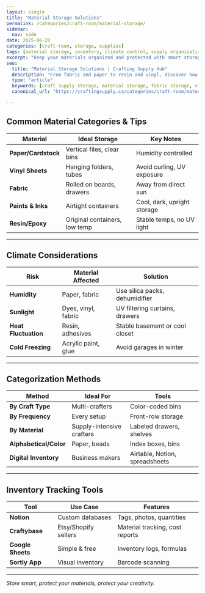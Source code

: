 ```yaml
---
layout: single
title: "Material Storage Solutions"
permalink: /categories/craft-room/material-storage/
sidebar:
  nav: side
date: 2025-06-28
categories: [craft-room, storage, supplies]
tags: [material storage, inventory, climate control, supply organization]
excerpt: "Keep your materials organized and protected with smart storage solutions for climate, categorization, and inventory tracking."
seo:
  title: "Material Storage Solutions | Crafting Supply Hub"
  description: "From fabric and paper to resin and vinyl, discover how to store crafting materials safely and efficiently."
  type: "article"
  keywords: [craft supply storage, material storage, fabric storage, vinyl storage, climate safe storage]
  canonical_url: "https://craftingsupply.ca/categories/craft-room/material-storage/"

---
```


## Common Material Categories & Tips

| Material | Ideal Storage | Key Notes |
|----------|----------------|-----------|
| **Paper/Cardstock** | Vertical files, clear bins | Humidity controlled |
| **Vinyl Sheets** | Hanging folders, tubes | Avoid curling, UV exposure |
| **Fabric** | Rolled on boards, drawers | Away from direct sun |
| **Paints & Inks** | Airtight containers | Cool, dark, upright storage |
| **Resin/Epoxy** | Original containers, low temp | Stable temps, no UV light |

---

## Climate Considerations

| Risk | Material Affected | Solution |
|------|-------------------|----------|
| **Humidity** | Paper, fabric | Use silica packs, dehumidifier |
| **Sunlight** | Dyes, vinyl, fabric | UV filtering curtains, drawers |
| **Heat Fluctuation** | Resin, adhesives | Stable basement or cool closet |
| **Cold Freezing** | Acrylic paint, glue | Avoid garages in winter |

---

## Categorization Methods

| Method | Ideal For | Tools |
|--------|-----------|-------|
| **By Craft Type** | Multi-crafters | Color-coded bins |
| **By Frequency** | Every setup | Front-row storage |
| **By Material** | Supply-intensive crafters | Labeled drawers, shelves |
| **Alphabetical/Color** | Paper, beads | Index boxes, bins |
| **Digital Inventory** | Business makers | Airtable, Notion, spreadsheets |

---

## Inventory Tracking Tools

| Tool | Use Case | Features |
|------|----------|----------|
| **Notion** | Custom databases | Tags, photos, quantities |
| **Craftybase** | Etsy/Shopify sellers | Material tracking, cost reports |
| **Google Sheets** | Simple & free | Inventory logs, formulas |
| **Sortly App** | Visual inventory | Barcode scanning |

---

*Store smart, protect your materials, protect your creativity.*
